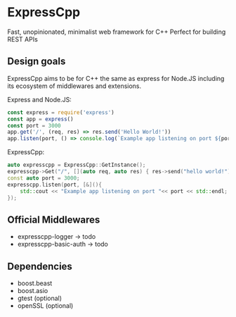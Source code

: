 # ExpressCpp

Fast, unopinionated, minimalist web framework for C++
Perfect for building REST APIs

## Design goals

ExpressCpp aims to be for C++ the same as express for Node.JS including its ecosystem of middlewares and extensions.

Express and Node.JS:

```js
const express = require('express')
const app = express()
const port = 3000
app.get('/', (req, res) => res.send('Hello World!'))
app.listen(port, () => console.log(`Example app listening on port ${port}!`))
```

ExpressCpp:

```cpp
auto expresscpp = ExpressCpp::GetInstance();
expresscpp->Get("/", [](auto req, auto res) { res->send("hello world!") });
const auto port = 3000;
expresscpp.listen(port, [&](){
    std::cout << "Example app listening on port "<< port << std::endl;
});
```

## Official Middlewares

* expresscpp-logger -> todo
* expresscpp-basic-auth -> todo

## Dependencies

* boost.beast
* boost.asio
* gtest (optional)
* openSSL (optional)
